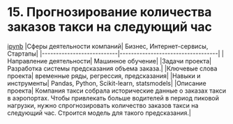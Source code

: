 # 15. Прогнозирование количества заказов такси на следующий час
[ipynb](https://github.com/AlexKretov/Portfolio/blob/e65e4e91cedb63099c2011ac6c303479629902e9/Time_series_forecast/taxi_orders_forecast.ipynb)
|Сферы деятельности компаний| Бизнес, Интернет-сервисы, Стартапы|
|---------------------------|-----------------------------------|
|Направление деятельности| Машинное обучение|
|Задачи проекта| Разработка системы предсказания объема заказа.|
|Ключевые слова проекта| временные ряды, регрессия, предсказания|
|Навыки и инструменты| Pandas, Python, Scikit-learn, statsmodels|
|Описание проекта| Компания такси собрала исторические данные о заказах такси в аэропортах. Чтобы привлекать больше водителей в период пиковой нагрузки, нужно спрогнозировать количество заказов такси на следующий час. Строится модель для такого предсказания.|
